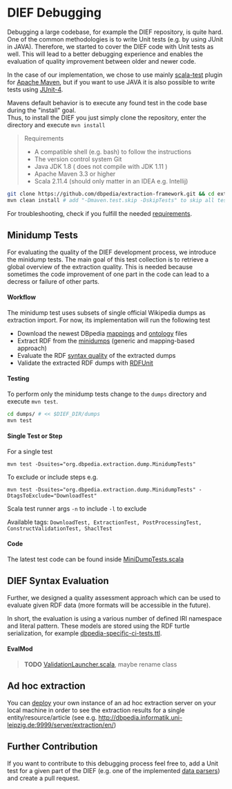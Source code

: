 # DIEF Debugging

Debugging a large codebase, for example the DIEF repository, is quite hard.
One of the common methodologies is to write Unit tests (e.g. by using JUnit in JAVA).
Therefore, we started to cover the DIEF code with Unit tests as well. 
This will lead to a better debugging experience and enables the evaluation of quality improvement between older and newer code. 

In the case of our implementation, we chose to use mainly [scala-test](http://www.scalatest.org/) plugin for [Apache Maven](https://maven.apache.org/), but if you want to use JAVA it is also possible to write tests using [JUnit-4](https://junit.org/junit4/).

Mavens default behavior is to execute any found test in the code base during the "install" goal. \
Thus, to install the DIEF you just simply clone the repository, enter the directory and execute `mvn install`

> Requirements 
>
> * A compatible shell (e.g. bash) to follow the instructions
> * The version control system Git
> * Java JDK 1.8 ( does not compile with JDK 1.11 )
> * Apache  Maven 3.3 or higher
> * Scala 2.11.4 (should only matter in an IDEA e.g. Intellij)

```bash
git clone https://github.com/dbpedia/extraction-framework.git && cd extraction-framework
mvn clean install # add "-Dmaven.test.skip -DskipTests" to skip all tests during the install goal
```

For troubleshooting, check if you fulfill the needed [requirements](#requirements).

## Minidump Tests

For evaluating the quality of the DIEF development process, we introduce the minidump tests.
The main goal of this test collection is to retrieve a global overview of the extraction quality. This is needed because sometimes the code improvement of one part in the code can lead to a decress or failure of other parts.

#### Workflow

The minidump test uses subsets of single official Wikipedia dumps as extraction import.
For now, its implementation will run the following test

* Download the newest DBpedia [mappings](http://mappings.dbpedia.org/index.php/Main_Page) and [ontology](https://github.com/dbpedia/ontology-tracker/tree/master/databus/dbpedia/ontology/dbo-snapshots) files
* Extract RDF from the [minidumps](https://github.com/dbpedia/extraction-framework/tree/master/dump/src/test/resources/minidumps) (generic and mapping-based approach)
* Evaluate the RDF [syntax quality](#dief-syntax-evaluation) of the extracted dumps
* Validate the extracted RDF dumps with [RDFUnit](https://github.com/AKSW/RDFUnit)

#### Testing

To perform only the minidump tests change to the `dumps` directory and execute `mvn test`.

```bash
cd dumps/ # << $DIEF_DIR/dumps
mvn test
```

#### Single Test or Step

For a single test
```
mvn test -Dsuites="org.dbpedia.extraction.dump.MinidumpTests"
```

To exclude or include steps e.g.
```
mvn test -Dsuites="org.dbpedia.extraction.dump.MinidumpTests" -DtagsToExclude="DownloadTest"
```
Scala test runner args `-n` to include `-l` to exclude


Available tags: `DownloadTest, ExtractionTest, PostProcessingTest, ConstructValidationTest, ShaclTest`

#### Code

The latest test code can be found inside [MiniDumpTests.scala](https://github.com/dbpedia/extraction-framework/blob/master/dump/src/test/scala/org/dbpedia/extraction/dump/MinidumpTests.scala)

## DIEF Syntax Evaluation

Further, we designed a quality assessment approach which can be used to evaluate given RDF data (more formats will be accessible in the future).

In short, the evaluation is using a various number of defined IRI namespace and literal pattern. These models are stored using the RDF turtle serialization, for example [dbpedia-specific-ci-tests.ttl](https://github.com/dbpedia/extraction-framework/blob/master/dump/src/test/resources/dbpedia-specific-ci-tests.ttl).

#### EvalMod

> **TODO** [ValidationLauncher.scala](https://github.com/dbpedia/extraction-framework/blob/master/core/src/main/scala/org/dbpedia/validation/ValidationLauncher.scala), maybe rename class 

## Ad hoc extraction
You can [deploy](http://dev.dbpedia.org/Extraction_QuickStart#3a-running-per-entity-ad-hoc-extraction--deploying-ad-hoc-extraction-server) your own instance of an ad hoc extraction server on your local machine in order to see the extraction results for a single entity/resource/article (see e.g. http://dbpedia.informatik.uni-leipzig.de:9999/server/extraction/en/) 

## Further Contribution

If you want to contribute to this debugging process feel free to, add a Unit test for a given part of the DIEF (e.g. one of the implemented [data parsers](https://github.com/dbpedia/extraction-framework/tree/master/core/src/main/scala/org/dbpedia/extraction/dataparser)) and create a pull request.

